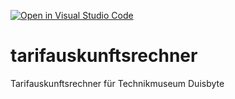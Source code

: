 [![Open in Visual Studio Code](https://classroom.github.com/assets/open-in-vscode-2e0aaae1b6195c2367325f4f02e2d04e9abb55f0b24a779b69b11b9e10269abc.svg)](https://classroom.github.com/online_ide?assignment_repo_id=17267341&assignment_repo_type=AssignmentRepo)
# tarifauskunftsrechner
Tarifauskunftsrechner für Technikmuseum Duisbyte
